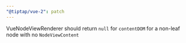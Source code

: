 ```yaml
---
"@tiptap/vue-2": patch
---
```


VueNodeViewRenderer should return `null` for `contentDOM` for a non-leaf node with no `NodeViewContent`
